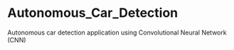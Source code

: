 # Autonomous_Car_Detection
Autonomous car detection application using Convolutional Neural Network (CNN)
